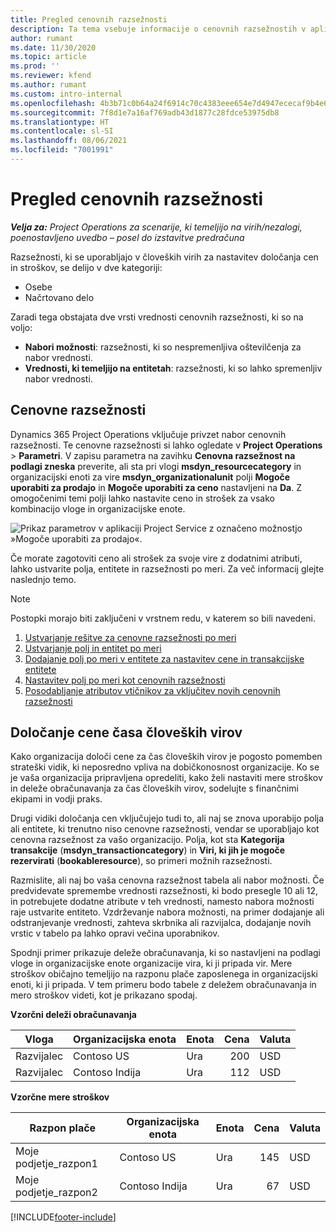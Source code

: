 ```yaml
---
title: Pregled cenovnih razsežnosti
description: Ta tema vsebuje informacije o cenovnih razsežnostih v aplikaciji Dynamics 365 Project Operations.
author: rumant
ms.date: 11/30/2020
ms.topic: article
ms.prod: ''
ms.reviewer: kfend
ms.author: rumant
ms.custom: intro-internal
ms.openlocfilehash: 4b3b71c0b64a24f6914c70c4383eee654e7d4947ececaf9b4e6394f45a081a4c
ms.sourcegitcommit: 7f8d1e7a16af769adb43d1877c28fdce53975db8
ms.translationtype: HT
ms.contentlocale: sl-SI
ms.lasthandoff: 08/06/2021
ms.locfileid: "7001991"
---
```

# <a name="pricing-dimensions-overview"></a>Pregled cenovnih razsežnosti

_**Velja za:** Project Operations za scenarije, ki temeljijo na virih/nezalogi, poenostavljeno uvedbo – posel do izstavitve predračuna_

Razsežnosti, ki se uporabljajo v človeških virih za nastavitev določanja cen in stroškov, se delijo v dve kategoriji:

- Osebe
- Načrtovano delo

Zaradi tega obstajata dve vrsti vrednosti cenovnih razsežnosti, ki so na voljo:

- **Nabori možnosti**: razsežnosti, ki so nespremenljiva oštevilčenja za nabor vrednosti.
- **Vrednosti, ki temeljijo na entitetah**: razsežnosti, ki so lahko spremenljiv nabor vrednosti.

## <a name="pricing-dimensions"></a>Cenovne razsežnosti

Dynamics 365 Project Operations vključuje privzet nabor cenovnih razsežnosti. Te cenovne razsežnosti si lahko ogledate v **Project Operations** > **Parametri**. V zapisu parametra na zavihku **Cenovna razsežnost na podlagi zneska** preverite, ali sta pri vlogi **msdyn_resourcecategory** in organizacijski enoti za vire **msdyn_organizationalunit** polji **Mogoče uporabiti za prodajo** in **Mogoče uporabiti za ceno** nastavljeni na **Da**. Z omogočenimi temi polji lahko nastavite ceno in strošek za vsako kombinacijo vloge in organizacijske enote.

![Prikaz parametrov v aplikaciji Project Service z označeno možnostjo »Mogoče uporabiti za prodajo«.](media/PS-OOB-parameters.png)

Če morate zagotoviti ceno ali strošek za svoje vire z dodatnimi atributi, lahko ustvarite polja, entitete in razsežnosti po meri. Za več informacij glejte naslednjo temo. 
  
  > [!NOTE]
  > Postopki morajo biti zaključeni v vrstnem redu, v katerem so bili navedeni.

1. [Ustvarjanje rešitve za cenovne razsežnosti po meri](../sales/create-solution-custompd.md)
2. [Ustvarjanje polj in entitet po meri](create-custom-fields-entities-pricing-dimensions.md)
3. [Dodajanje polj po meri v entitete za nastavitev cene in transakcijske entitete ](add-custom-fields-price-setup-transactional-entities.md)
4. [Nastavitev polj po meri kot cenovnih razsežnosti ](set-up-custom-fields-pricing-dimensions.md)
5. [Posodabljanje atributov vtičnikov za vključitev novih cenovnih razsežnosti](update-plugin-attributes-pd.md)


## <a name="pricing-human-resource-time"></a>Določanje cene časa človeških virov
Kako organizacija določi cene za čas človeških virov je pogosto pomemben strateški vidik, ki neposredno vpliva na dobičkonosnost organizacije. Ko se je vaša organizacija pripravljena opredeliti, kako želi nastaviti mere stroškov in deleže obračunavanja za čas človeških virov, sodelujte s finančnimi ekipami in vodji praks.

Drugi vidiki določanja cen vključujejo tudi to, ali naj se znova uporabijo polja ali entitete, ki trenutno niso cenovne razsežnosti, vendar se uporabljajo kot cenovna razsežnost za vašo organizacijo. Polja, kot sta **Kategorija transakcije** (**msdyn_transactioncategory**) in **Viri, ki jih je mogoče rezervirati** (**bookableresource**), so primeri možnih razsežnosti. 

Razmislite, ali naj bo vaša cenovna razsežnost tabela ali nabor možnosti. Če predvidevate spremembe vrednosti razsežnosti, ki bodo presegle 10 ali 12, in potrebujete dodatne atribute v teh vrednosti, namesto nabora možnosti raje ustvarite entiteto. Vzdrževanje nabora možnosti, na primer dodajanje ali odstranjevanje vrednosti, zahteva skrbnika ali razvijalca, dodajanje novih vrstic v tabelo pa lahko opravi večina uporabnikov.

Spodnji primer prikazuje deleže obračunavanja, ki so nastavljeni na podlagi vloge in organizacijske enote organizacije vira, ki ji pripada vir. Mere stroškov običajno temeljijo na razponu plače zaposlenega in organizacijski enoti, ki ji pripada. V tem primeru bodo tabele z deležem obračunavanja in mero stroškov videti, kot je prikazano spodaj.

**Vzorčni deleži obračunavanja**

| Vloga        | Organizacijska enota    |Enota      |Cena      |Valuta  |
| ------------|-------------|----------|----------:|----------|
| Razvijalec   | Contoso US  |Ura | 200|USD     |
| Razvijalec   | Contoso Indija |Ura|   112|USD     |


**Vzorčne mere stroškov**

| Razpon plače     | Organizacijska enota    |Enota      |Cena      |Valuta  |
| ----------------|-------------|----------|----------:|----------|
| Moje podjetje_razpon1 | Contoso US  |Ura | 145|USD     |
| Moje podjetje_razpon2 | Contoso Indija |Ura|   67|USD     |


[!INCLUDE[footer-include](../includes/footer-banner.md)]